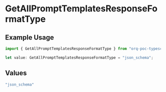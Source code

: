 # GetAllPromptTemplatesResponseFormatType

## Example Usage

```typescript
import { GetAllPromptTemplatesResponseFormatType } from "orq-poc-typescript-multi-env-version/models/operations";

let value: GetAllPromptTemplatesResponseFormatType = "json_schema";
```

## Values

```typescript
"json_schema"
```